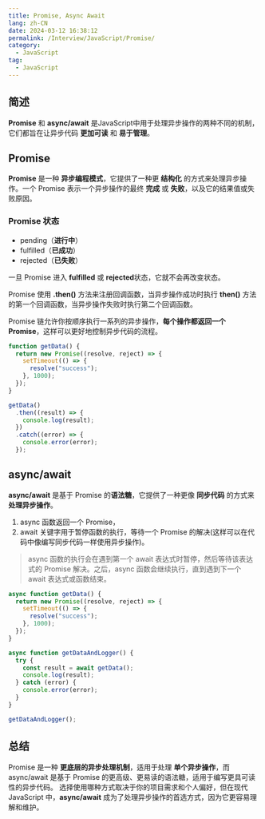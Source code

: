 ```yaml
---
title: Promise, Async Await
lang: zh-CN
date: 2024-03-12 16:38:12
permalink: /Interview/JavaScript/Promise/
category:
  - JavaScript
tag:
  - JavaScript
---
```


## 简述

**Promise** 和 **async/await** 是JavaScript中用于处理异步操作的两种不同的机制，它们都旨在让异步代码 **更加可读** 和 **易于管理**。

## Promise

**Promise** 是一种 **异步编程模式**，它提供了一种更 **结构化** 的方式来处理异步操作。一个 Promise 表示一个异步操作的最终 **完成** 或 **失败**，以及它的结果值或失败原因。

### Promise 状态
- pending（**进行中**）
- fulfilled（**已成功**）
- rejected（**已失败**）

一旦 Promise 进入 **fulfilled** 或 **rejected**状态，它就不会再改变状态。

Promise 使用 **.then()** 方法来注册回调函数，当异步操作成功时执行 **then()** 方法的第一个回调函数，当异步操作失败时执行第二个回调函数。

Promise 链允许你按顺序执行一系列的异步操作，**每个操作都返回一个 Promise**，这样可以更好地控制异步代码的流程。

```js
function getData() {
  return new Promise((resolve, reject) => {
    setTimeout(() => {
      resolve("success");
    }, 1000);
  });
}

getData()
  .then((result) => {
    console.log(result);
  })
  .catch((error) => {
    console.error(error);
  });
```

## async/await

**async/await** 是基于 Promise 的**语法糖**，它提供了一种更像 **同步代码** 的方式来 **处理异步操作**。

1. async 函数返回一个 Promise，
2. await 关键字用于暂停函数的执行，等待一个 Promise 的解决(这样可以在代码中像编写同步代码一样使用异步操作)。

> async 函数的执行会在遇到第一个 await 表达式时暂停，然后等待该表达式的 Promise 解决。之后，async 函数会继续执行，直到遇到下一个 await 表达式或函数结束。

```js
async function getData() {
  return new Promise((resolve, reject) => {
    setTimeout(() => {
      resolve("success");
    }, 1000);
  });
}

async function getDataAndLogger() {
  try {
    const result = await getData();
    console.log(result);
  } catch (error) {
    console.error(error);
  }
}

getDataAndLogger();
```

## 总结

Promise 是一种 **更底层的异步处理机制**，适用于处理 **单个异步操作**，而 async/await 是基于 Promise 的更高级、更易读的语法糖，适用于编写更具可读性的异步代码。
选择使用哪种方式取决于你的项目需求和个人偏好，但在现代 JavaScript 中，**async/await** 成为了处理异步操作的首选方式，因为它更容易理解和维护。

